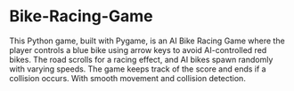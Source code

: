# Bike-Racing-Game
This Python game, built with Pygame, is an AI Bike Racing Game where the player controls a blue bike using arrow keys to avoid AI-controlled red bikes. The road scrolls for a racing effect, and AI bikes spawn randomly with varying speeds. The game keeps track of the score and ends if a collision occurs. With smooth movement and collision detection.
